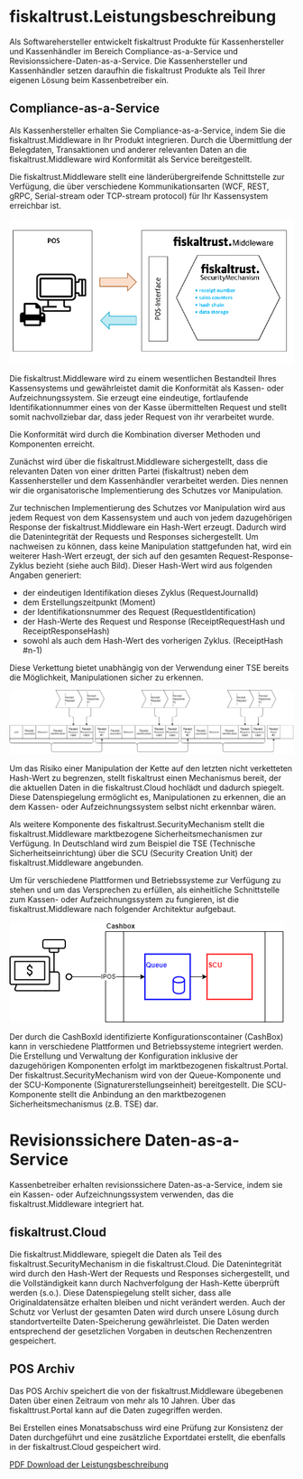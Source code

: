 # fiskaltrust.Leistungsbeschreibung

Als Softwarehersteller entwickelt fiskaltrust Produkte für Kassenhersteller und Kassenhändler im Bereich Compliance-as-a-Service und Revisionssichere-Daten-as-a-Service. Die Kassenhersteller und Kassenhändler setzen daraufhin die fiskaltrust Produkte als Teil Ihrer eigenen Lösung beim Kassenbetreiber ein.

## Compliance-as-a-Service

Als Kassenhersteller erhalten Sie Compliance-as-a-Service, indem Sie die fiskaltrust.Middleware in Ihr Produkt integrieren. Durch die Übermittlung der Belegdaten, Transaktionen und anderer relevanten Daten an die fiskaltrust.Middleware wird Konformität als Service bereitgestellt. 

Die fiskaltrust.Middleware stellt eine länderübergreifende Schnittstelle zur Verfügung, die über verschiedene Kommunikationsarten (WCF, REST, gRPC, Serial-stream oder TCP-stream protocol) für Ihr Kassensystem erreichbar ist.

![Überblick über die Funktionsweise von fiskaltrust](../product-service-description/compliance-as-a-service/media/overview-pos-ft-middleware.png)                                

Die fiskaltrust.Middleware wird zu einem wesentlichen Bestandteil Ihres Kassensystems und gewährleistet damit die Konformität als Kassen- oder Aufzeichnungssystem. Sie erzeugt eine eindeutige, fortlaufende Identifikationnummer eines von der Kasse übermittelten Request und stellt somit nachvollziebar dar, dass jeder Request von ihr verarbeitet wurde.

Die Konformität wird durch die Kombination diverser Methoden und Komponenten erreicht.

Zunächst wird über die fiskaltrust.Middleware sichergestellt, dass die relevanten Daten von einer dritten Partei (fiskaltrust) neben dem Kassenhersteller und dem Kassenhändler verarbeitet werden. Dies nennen wir die organisatorische Implementierung des Schutzes vor Manipulation.

Zur technischen Implementierung des Schutzes vor Manipulation wird aus jedem Request von dem Kassensystem und auch von jedem dazugehörigen Response der fiskaltrust.Middleware ein Hash-Wert erzeugt. Dadurch wird die Datenintegrität der Requests und Responses sichergestellt. Um nachweisen zu können, dass keine Manipulation stattgefunden hat, wird ein weiterer Hash-Wert erzeugt, der sich auf den gesamten Request-Response-Zyklus bezieht (siehe auch Bild). Dieser Hash-Wert wird aus folgenden Angaben generiert:
- der eindeutigen Identifikation dieses Zyklus (RequestJournalId)
- dem Erstellungszeitpunkt (Moment)
- der Identifikationsnummer des Request (RequestIdentification)
- der Hash-Werte des Request und Response  (ReceiptRequestHash und ReceiptResponseHash)
- sowohl als auch dem Hash-Wert des vorherigen Zyklus. (ReceiptHash #n-1)

Diese Verkettung bietet unabhängig von der Verwendung einer TSE bereits die Möglichkeit, Manipulationen sicher zu erkennen.

 ![receipt-chain](../product-service-description/compliance-as-a-service/media/receipt-chain.png)


Um das Risiko einer Manipulation der Kette auf den letzten nicht verketteten Hash-Wert zu begrenzen, stellt fiskaltrust einen Mechanismus bereit, der die aktuellen Daten in die fiskaltrust.Cloud hochlädt und dadurch spiegelt. Diese Datenspiegelung ermöglicht es, Manipulationen zu erkennen, die an dem Kassen- oder Aufzeichnungssystem selbst nicht erkennbar wären.

Als weitere Komponente des fiskaltrust.SecurityMechanism stellt die fiskaltrust.Middleware marktbezogene Sicherheitsmechanismen zur Verfügung. In Deutschland wird zum Beispiel die TSE (Technische Sicherheitseinrichtung) über die SCU (Security Creation Unit) der fiskaltrust.Middleware angebunden.

Um für verschiedene Plattformen und Betriebssysteme zur Verfügung zu stehen und um das Versprechen zu erfüllen, als einheitliche Schnittstelle zum Kassen- oder Aufzeichnungssystem zu fungieren, ist die fiskaltrust.Middleware nach folgender Architektur aufgebaut.

  ![cashbox](../product-service-description/compliance-as-a-service/media/cashbox.png)


Der durch die CashBoxId identifizierte Konfigurationscontainer (CashBox) kann in verschiedene Plattformen und Betriebssysteme integriert werden. Die Erstellung und Verwaltung der Konfiguration inklusive der dazugehörigen Komponenten erfolgt im marktbezogenen fiskaltrust.Portal. Der fiskaltrust.SecurityMechanism wird von der Queue-Komponente und der SCU-Komponente (Signaturerstellungseinheit) bereitgestellt. Die SCU-Komponente stellt die Anbindung an den marktbezogenen Sicherheitsmechanismus (z.B. TSE) dar.


# Revisionssichere Daten-as-a-Service

Kassenbetreiber erhalten revisionssichere Daten-as-a-Service, indem sie ein Kassen- oder Aufzeichnungssystem verwenden, das die fiskaltrust.Middleware integriert hat. 

## fiskaltrust.Cloud

Die fiskaltrust.Middleware, spiegelt die Daten als Teil des fiskaltrust.SecurityMechanism in die fiskaltrust.Cloud. Die Datenintegrität wird durch den Hash-Wert der Requests und Responses sichergestellt, und die Vollständigkeit kann durch Nachverfolgung der Hash-Kette überprüft werden (s.o.). Diese Datenspiegelung stellt sicher, dass alle Originaldatensätze erhalten bleiben und nicht verändert werden. Auch der Schutz vor Verlust der gesamten Daten wird durch unsere Lösung durch standortverteilte Daten-Speicherung gewährleistet. Die Daten werden entsprechend der gesetzlichen Vorgaben in deutschen Rechenzentren gespeichert.

## POS Archiv

Das POS Archiv speichert die von der fiskaltrust.Middleware übegebenen Daten über einen Zeitraum von mehr als 10 Jahren. Über das fiskalttrust.Portal kann auf die Daten zugegriffen werden.

Bei Erstellen eines Monatsabschuss wird eine Prüfung zur Konsistenz der Daten durchgeführt und eine zusätzliche Exportdatei erstellt, die ebenfalls in der fiskaltrust.Cloud gespeichert wird.

[PDF Download der Leistungsbeschreibung](media/leistungsbeschreibung.pdf)
